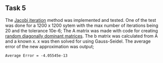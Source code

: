 ## Task 5

The [Jacobi iteration](https://lsdroubay.github.io/math5610/softwaremanual/JacobiIteration) method was implemented and tested. One of the test was done for a 
1200 x 1200 sytem with the max number of iterations being 20 and the tolerance 10e-6; The A matrix was made with code for
creating [random diagonally dominant matrices](https://lsdroubay.github.io/math5610/softwaremanual/DiagonalMatrix). The b matrix was calculated from A and a known x. x was then
solved for using Gauss-Seidel. The average error of the new approximation was output;

```
Average Error = -4.05545e-13
```
